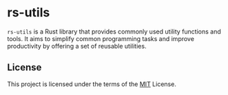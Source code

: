 # rs-utils

`rs-utils` is a Rust library that provides commonly used utility functions and tools. It aims to simplify common programming tasks and improve productivity by offering a set of reusable utilities.


## License

This project is licensed under the terms of the [MIT](./LICENSE) License.
